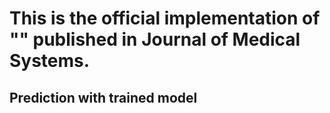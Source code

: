 # This is the official implementation of "" published in Journal of Medical Systems.
## Prediction with trained model